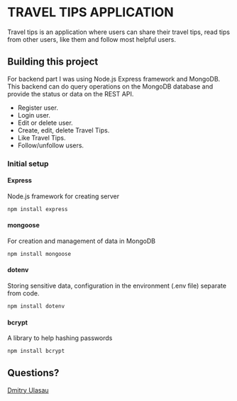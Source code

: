 # TRAVEL TIPS APPLICATION

Travel tips is an application where users can share their travel tips, read tips from other users, like them and follow most helpful users.

## Building this project

For backend part I was using Node.js Express framework and MongoDB. This backend can do query operations on the MongoDB database and provide the status or data on the REST API.

- Register user.
- Login user.
- Edit or delete user.
- Create, edit, delete Travel Tips.
- Like Travel Tips.
- Follow/unfollow users.

### Initial setup

#### Express

Node.js framework for creating server

```bash
npm install express
```

#### mongoose

For creation and management of data in MongoDB

```bash
npm install mongoose
```

#### dotenv

Storing sensitive data, configuration in the environment (.env file) separate from code.

```bash
npm install dotenv
```

#### bcrypt

A library to help hashing passwords

```bash
npm install bcrypt
```

## Questions?

[Dmitry Ulasau](mailto:dmitrushok@gmail.com)

